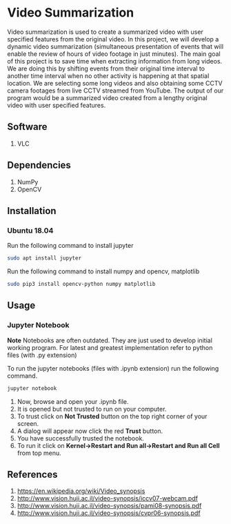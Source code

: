 # Video Summarization
Video summarization is used to create a summarized video with user specified features from the original video. In this project, we will develop a dynamic video summarization (simultaneous presentation of events that will enable the review of hours of video footage in just minutes). The main goal of this project is to save time when extracting information from long videos. We are doing this by shifting events from their original time interval to another time interval when no other activity is happening at that spatial location. We are selecting some long videos and also obtaining some CCTV camera footages from live CCTV streamed from YouTube. The output of our program would be a summarized video created from a lengthy original video with user specified features. 

## Software
1. VLC

## Dependencies
1. NumPy
2. OpenCV

## Installation
### Ubuntu 18.04

Run the following command to install jupyter
```bash
sudo apt install jupyter
```

Run the following command to install numpy and opencv, matplotlib
```bash
sudo pip3 install opencv-python numpy matplotlib
```

## Usage
### Jupyter Notebook
**Note** Notebooks are often outdated. They are just used to develop initial working program. For latest and greatest implementation refer to python files (with .py extension)


To run the jupyter notebooks (files with .ipynb extension) run the following command.

```bash
jupyter notebook
```

1. Now, browse and open your .ipynb file.
2. It is opened but not trusted to run on your computer.
3. To trust click on **Not Trusted** button on the top right corner of your screen.
4. A dialog will appear now click the red **Trust** button.
5. You have successfully trusted the notebook.
6. To run it click on **Kernel->Restart and Run all->Restart and Run all Cell** from top menu.

## References
1. https://en.wikipedia.org/wiki/Video_synopsis
2. http://www.vision.huji.ac.il/video-synopsis/iccv07-webcam.pdf
3. http://www.vision.huji.ac.il/video-synopsis/pami08-synopsis.pdf
4. http://www.vision.huji.ac.il/video-synopsis/cvpr06-synopsis.pdf
